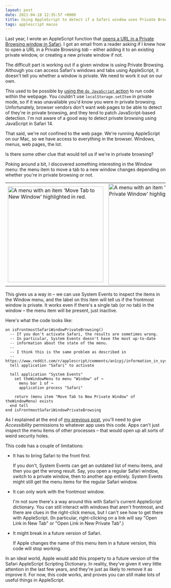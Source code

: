 ```yaml
---
layout: post
date: 2021-04-18 12:35:57 +0000
title: Using AppleScript to detect if a Safari window uses Private Browsing
tags: applescript macos
---
```


Last year, I wrote an AppleScript function that [opens a URL in a Private Browsing window in Safari](/2020/06/using-applescript-to-open-a-url-in-private-browsing-in-safari/).
I got an email from a reader asking if I knew how to open a URL in a Private Browsing *tab* – either adding it to an existing private window, or creating a new private window if not.

The difficult part is working out if a given window is using Private Browsing.
Although you can access Safari's windows and tabs using AppleScript, it doesn't tell you whether a window is private.
We need to work it out on our own.

This used to be possible by [using the `do JavaScript` action](https://stackoverflow.com/a/42546218/1558022) to run code within the webpage.
You couldn't use `localStorage.setItem` in private mode, so if it was unavailable you'd know you were in private browsing.
Unfortunately, browser vendors don't want web pages to be able to detect of they're in private browsing, and they tend to patch JavaScript-based detection.
I'm not aware of a good way to detect private browsing using JavaScript in Safari&nbsp;14.

That said, we're not confined to the web page.
We're running AppleScript on our Mac, so we have access to everything in the browser.
Windows, menus, web pages, the lot.

Is there some other clue that would tell us if we're in private browsing?

Poking around a bit, I discovered something interesting in the Window menu: the menu item to move a tab to a new window changes depending on whether you're in private browsing or not.

<table style="margin-left: auto; margin-right: auto;">
  <tr>
    <td style="width: 50%;">
      <img src="/images/2021/window_menu_public.png" style="width: 300px;" alt="A menu with an item 'Move Tab to New Window' highlighted in red.">
    </td>
    <td style="width: 50%;">
      <img src="/images/2021/window_menu_private.png" style="width: 317px;" alt="A menu with an item 'Move Tab to New Private Window' highlighted in red.">
    </td>
  </tr>
</table>

This gives us a way in – we can use System Events to inspect the items in the Window menu, and the label on this item will tell us if the frontmost window is private.
It works even if there's a single tab (or no tab) in the window – the menu item will be present, just inactive.

Here's what the code looks like:

```applescript
on isFrontmostSafariWindowPrivateBrowsing()
  -- If you don't activate Safari, the results are sometimes wrong.
  -- In particular, System Events doesn't have the most up-to-date
  -- information about the state of the menu.
  --
  -- I think this is the same problem as described in
  -- https://www.reddit.com/r/applescript/comments/an1cpj/information_in_system_events_not_updating/
  tell application "Safari" to activate

  tell application "System Events"
    set theWindowMenu to menu "Window" of ¬
      menu bar 1 of ¬
      application process "Safari"

    return (menu item "Move Tab to New Private Window" of theWindowMenu) exists
  end tell
end isFrontmostSafariWindowPrivateBrowsing
```

As I explained at the end of [my previous post](/2020/06/using-applescript-to-open-a-url-in-private-browsing-in-safari/), you'll need to give *Accessibility* permissions to whatever app uses this code.
Apps can't just inspect the menu items of other processes – that would open up all sorts of weird security holes.

This code has a couple of limitations:

*   It has to bring Safari to the front first.

    If you don't, System Events can get an outdated list of menu items, and then you get the wrong result.
    Say, you open a regular Safari window, switch to a private window, then to another app entirely.
    System Events might still get the menu items for the regular Safari window.

*   It can only work with the frontmost window.

    I'm not sure there's a way around this with Safari's current AppleScript dictionary.
    You can still interact with windows that aren't frontmost, and there are clues in the right-click menus, but I can't see how to get there with AppleScript.
    (In particular, right-clicking on a link will say "Open Link in New Tab" or "Open Link in New Private Tab".)

*   It might break in a future version of Safari.

    If Apple changes the name of this menu item in a future version, this code will stop working.

In an ideal world, Apple would add this property to a future version of the Safari AppleScript Scripting Dictionary.
In reality, they've given it very little attention in the last few years, and they're just as likely to remove it as improve it.
For now, this code works, and proves you can still make lots of useful things in AppleScript.
